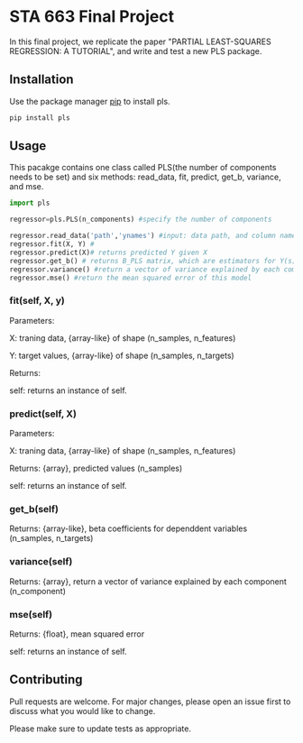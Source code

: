 
# STA 663 Final Project

In this final project, we replicate the paper "PARTIAL LEAST-SQUARES REGRESSION: A TUTORIAL", and write and test a new PLS package. 

## Installation

Use the package manager [pip](https://pip.pypa.io/en/stable/) to install pls.

```bash
pip install pls
```
## Usage
This pacakge contains one class called PLS(the number of components needs to be set) and six methods: read_data, fit, predict, get_b, variance, and mse.


```python
import pls

regressor=pls.PLS(n_components) #specify the number of components

regressor.read_data('path','ynames') #input: data path, and column names for Y; output: prepared data (X and Y) for regression
regressor.fit(X, Y) # 
regressor.predict(X)# returns predicted Y given X 
regressor.get_b() # returns B_PLS matrix, which are estimators for Y(s)
regressor.variance() #return a vector of variance explained by each component
regressor.mse() #return the mean squared error of this model 

```
### fit(self, X, y)
Parameters:

X: traning data, {array-like} of shape (n_samples, n_features) 

Y: target values, {array-like} of shape (n_samples, n_targets) 

Returns:

self: returns an instance of self.


### predict(self, X)
Parameters:

X: traning data, {array-like} of shape (n_samples, n_features) 
 
Returns:  {array}, predicted values (n_samples)

self: returns an instance of self.


### get_b(self)
 
Returns:  {array-like},  beta coefficients for dependdent variables (n_samples, n_targets)


### variance(self)
 
Returns:  {array},   return a vector of variance explained by each component (n_component)


### mse(self)
 
Returns:  {float}, mean squared error


self: returns an instance of self.
## Contributing
Pull requests are welcome. For major changes, please open an issue first to discuss what you would like to change.

Please make sure to update tests as appropriate.

